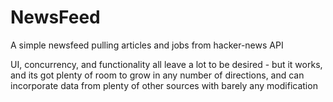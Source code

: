 # NewsFeed
A simple newsfeed pulling articles and jobs from hacker-news API

UI, concurrency, and functionality all leave a lot to be desired - but it works, and its got plenty of
room to grow in any number of directions, and can incorporate data from plenty of other sources with barely any modification
